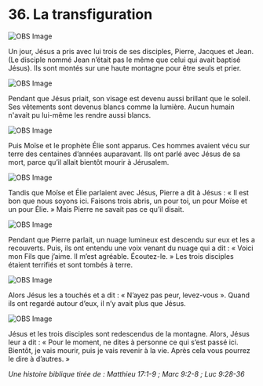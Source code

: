 # 36. La transfiguration

![OBS Image](https://cdn.door43.org/obs/jpg/360px/obs-en-36-01.jpg)

Un jour, Jésus a pris avec lui trois de ses disciples, Pierre, Jacques et Jean. (Le disciple nommé Jean n’était pas le même que celui qui avait baptisé Jésus). Ils sont montés sur une haute montagne pour être seuls et prier.

![OBS Image](https://cdn.door43.org/obs/jpg/360px/obs-en-36-02.jpg)

Pendant que Jésus priait, son visage est devenu aussi brillant que le soleil. Ses vêtements sont devenus blancs comme la lumière. Aucun humain n'avait pu lui-même les rendre aussi blancs.

![OBS Image](https://cdn.door43.org/obs/jpg/360px/obs-en-36-03.jpg)

Puis Moïse et le prophète Élie sont apparus. Ces hommes avaient vécu sur terre des centaines d’années auparavant. Ils ont parlé avec Jésus de sa mort, parce qu’il allait bientôt mourir à Jérusalem.

![OBS Image](https://cdn.door43.org/obs/jpg/360px/obs-en-36-04.jpg)

Tandis que Moïse et Élie parlaient avec Jésus, Pierre a dit à Jésus : « Il est bon que nous soyons ici. Faisons trois abris, un pour toi, un pour Moïse et un pour Élie. » Mais Pierre ne savait pas ce qu’il disait.

![OBS Image](https://cdn.door43.org/obs/jpg/360px/obs-en-36-05.jpg)

Pendant que Pierre parlait, un nuage lumineux est descendu sur eux et les a recouverts. Puis, ils ont entendu une voix venant du nuage qui a dit : « Voici mon Fils que j’aime. Il m’est agréable. Écoutez-le. » Les trois disciples étaient terrifiés et sont tombés à terre.

![OBS Image](https://cdn.door43.org/obs/jpg/360px/obs-en-36-06.jpg)

Alors Jésus les a touchés et a dit : « N’ayez pas peur, levez-vous ». Quand ils ont regardé autour d’eux, il n’y avait plus que Jésus.

![OBS Image](https://cdn.door43.org/obs/jpg/360px/obs-en-36-07.jpg)

Jésus et les trois disciples sont redescendus de la montagne. Alors, Jésus leur a dit : « Pour le moment, ne dites à personne ce qui s’est passé ici. Bientôt, je vais mourir, puis je vais revenir à la vie. Après cela vous pourrez le dire à d’autres. »

_Une histoire biblique tirée de : Matthieu 17:1-9 ; Marc 9:2-8 ; Luc 9:28-36_